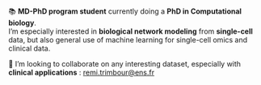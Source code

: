 📚 **MD-PhD program student** currently doing a **PhD in Computational biology**.
<br>I’m especially interested in **biological network modeling** from **single-cell** data, but also general use of machine learning for single-cell omics and clinical data.

💞️ I’m looking to collaborate on any interesting dataset, especially with **clinical applications** : remi.trimbour@ens.fr

<!---
r-trimbour/r-trimbour is a ✨ special ✨ repository because its `README.md` (this file) appears on your GitHub profile.
You can click the Preview link to take a look at your changes.
--->
